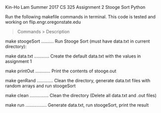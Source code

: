 Kin-Ho Lam Summer 2017 
CS 325 Assignment 2
Stooge Sort Python

Run the following makefile commands in terminal.
This code is tested and working on flip.engr.oregonstate.edu

> Commands  			   > Description

make stoogeSort .......... Run Stooge Sort (must have data.txt in current directory):

make data.txt ............ Create the default data.txt with the values in assignment 1	

make printOut ............ Print the contents of stooge.out

make genRand ............. Clean the directory, generate data.txt files with random arrays and run stoogeSort

make clean ............... Clean the directory (Delete all data.txt and .out files)

make run ................. Generate data.txt, run stoogeSort, print the result
